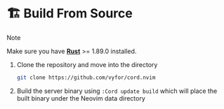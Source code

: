# 🏗️ Build From Source

> [!NOTE]
> Make sure you have **[Rust](https://www.rust-lang.org/tools/install)** >= 1.89.0 installed.

1. Clone the repository and move into the directory
   ```bash
   git clone https://github.com/vyfor/cord.nvim
   ```
2. Build the server binary using `:Cord update build` which will place the built binary under the Neovim data directory